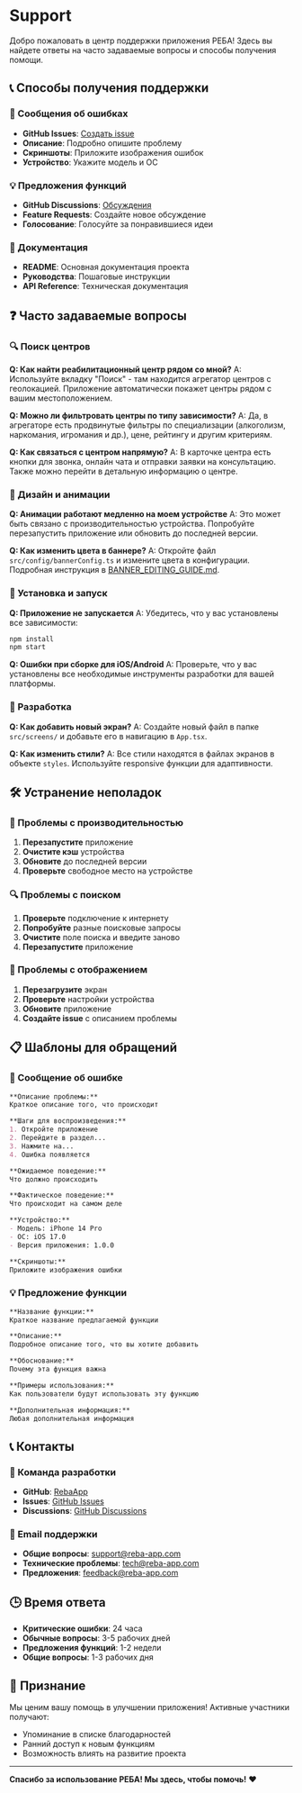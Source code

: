 # Support

Добро пожаловать в центр поддержки приложения РЕБА! Здесь вы найдете ответы на часто задаваемые вопросы и способы получения помощи.

## 📞 Способы получения поддержки

### 🐛 Сообщения об ошибках
- **GitHub Issues**: [Создать issue](https://github.com/RebaApp/rehab-app/issues)
- **Описание**: Подробно опишите проблему
- **Скриншоты**: Приложите изображения ошибок
- **Устройство**: Укажите модель и ОС

### 💡 Предложения функций
- **GitHub Discussions**: [Обсуждения](https://github.com/RebaApp/rehab-app/discussions)
- **Feature Requests**: Создайте новое обсуждение
- **Голосование**: Голосуйте за понравившиеся идеи

### 📖 Документация
- **README**: Основная документация проекта
- **Руководства**: Пошаговые инструкции
- **API Reference**: Техническая документация

## ❓ Часто задаваемые вопросы

### 🔍 Поиск центров
**Q: Как найти реабилитационный центр рядом со мной?**
A: Используйте вкладку "Поиск" - там находится агрегатор центров с геолокацией. Приложение автоматически покажет центры рядом с вашим местоположением.

**Q: Можно ли фильтровать центры по типу зависимости?**
A: Да, в агрегаторе есть продвинутые фильтры по специализации (алкоголизм, наркомания, игромания и др.), цене, рейтингу и другим критериям.

**Q: Как связаться с центром напрямую?**
A: В карточке центра есть кнопки для звонка, онлайн чата и отправки заявки на консультацию. Также можно перейти в детальную информацию о центре.

### 🎨 Дизайн и анимации
**Q: Анимации работают медленно на моем устройстве**
A: Это может быть связано с производительностью устройства. Попробуйте перезапустить приложение или обновить до последней версии.

**Q: Как изменить цвета в баннере?**
A: Откройте файл `src/config/bannerConfig.ts` и измените цвета в конфигурации. Подробная инструкция в [BANNER_EDITING_GUIDE.md](BANNER_EDITING_GUIDE.md).

### 📱 Установка и запуск
**Q: Приложение не запускается**
A: Убедитесь, что у вас установлены все зависимости:
```bash
npm install
npm start
```

**Q: Ошибки при сборке для iOS/Android**
A: Проверьте, что у вас установлены все необходимые инструменты разработки для вашей платформы.

### 🔧 Разработка
**Q: Как добавить новый экран?**
A: Создайте новый файл в папке `src/screens/` и добавьте его в навигацию в `App.tsx`.

**Q: Как изменить стили?**
A: Все стили находятся в файлах экранов в объекте `styles`. Используйте responsive функции для адаптивности.

## 🛠 Устранение неполадок

### 📱 Проблемы с производительностью
1. **Перезапустите** приложение
2. **Очистите кэш** устройства
3. **Обновите** до последней версии
4. **Проверьте** свободное место на устройстве

### 🔍 Проблемы с поиском
1. **Проверьте** подключение к интернету
2. **Попробуйте** разные поисковые запросы
3. **Очистите** поле поиска и введите заново
4. **Перезапустите** приложение

### 🎨 Проблемы с отображением
1. **Перезагрузите** экран
2. **Проверьте** настройки устройства
3. **Обновите** приложение
4. **Создайте issue** с описанием проблемы

## 📋 Шаблоны для обращений

### 🐛 Сообщение об ошибке
```markdown
**Описание проблемы:**
Краткое описание того, что происходит

**Шаги для воспроизведения:**
1. Откройте приложение
2. Перейдите в раздел...
3. Нажмите на...
4. Ошибка появляется

**Ожидаемое поведение:**
Что должно происходить

**Фактическое поведение:**
Что происходит на самом деле

**Устройство:**
- Модель: iPhone 14 Pro
- ОС: iOS 17.0
- Версия приложения: 1.0.0

**Скриншоты:**
Приложите изображения ошибки
```

### 💡 Предложение функции
```markdown
**Название функции:**
Краткое название предлагаемой функции

**Описание:**
Подробное описание того, что вы хотите добавить

**Обоснование:**
Почему эта функция важна

**Примеры использования:**
Как пользователи будут использовать эту функцию

**Дополнительная информация:**
Любая дополнительная информация
```

## 📞 Контакты

### 🏢 Команда разработки
- **GitHub**: [RebaApp](https://github.com/RebaApp)
- **Issues**: [GitHub Issues](https://github.com/RebaApp/rehab-app/issues)
- **Discussions**: [GitHub Discussions](https://github.com/RebaApp/rehab-app/discussions)

### 📧 Email поддержки
- **Общие вопросы**: support@reba-app.com
- **Технические проблемы**: tech@reba-app.com
- **Предложения**: feedback@reba-app.com

## 🕒 Время ответа

- **Критические ошибки**: 24 часа
- **Обычные вопросы**: 3-5 рабочих дней
- **Предложения функций**: 1-2 недели
- **Общие вопросы**: 1-3 рабочих дня

## 🌟 Признание

Мы ценим вашу помощь в улучшении приложения! Активные участники получают:
- Упоминание в списке благодарностей
- Ранний доступ к новым функциям
- Возможность влиять на развитие проекта

---

**Спасибо за использование РЕБА! Мы здесь, чтобы помочь!** ❤️
